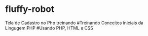 # fluffy-robot
Tela de Cadastro no Php treinando
#Treinando Conceitos iniciais da Lingugem PHP
#Usando PHP, HTML e CSS
